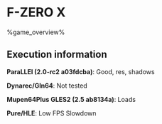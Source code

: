 # F-ZERO X 

%game_overview%

## Execution information

**ParaLLEl (2.0-rc2 a03fdcba)**: Good, res, shadows

**Dynarec/Gln64**: Not tested

**Mupen64Plus GLES2 (2.5 ab8134a)**: Loads

**Pure/HLE**: Low FPS Slowdown
